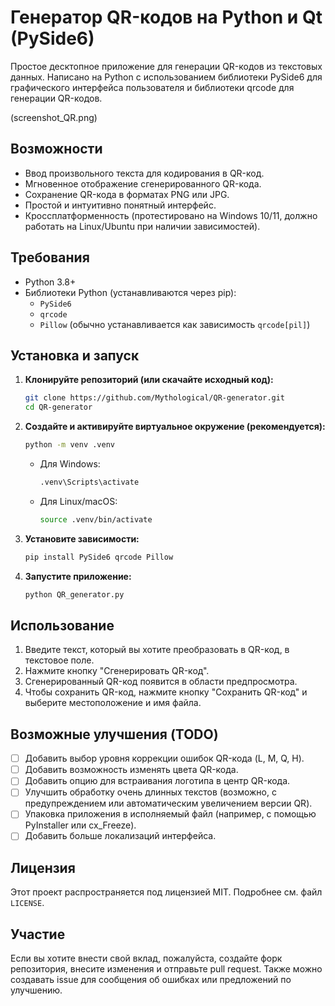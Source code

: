 # Генератор QR-кодов на Python и Qt (PySide6)

Простое десктопное приложение для генерации QR-кодов из текстовых данных. Написано на Python с использованием библиотеки PySide6 для графического интерфейса пользователя и библиотеки qrcode для генерации QR-кодов.

(screenshot_QR.png) 

## Возможности

*   Ввод произвольного текста для кодирования в QR-код.
*   Мгновенное отображение сгенерированного QR-кода.
*   Сохранение QR-кода в форматах PNG или JPG.
*   Простой и интуитивно понятный интерфейс.
*   Кроссплатформенность (протестировано на Windows 10/11, должно работать на Linux/Ubuntu при наличии зависимостей).

## Требования

*   Python 3.8+
*   Библиотеки Python (устанавливаются через pip):
    *   `PySide6`
    *   `qrcode`
    *   `Pillow` (обычно устанавливается как зависимость `qrcode[pil]`)

## Установка и запуск

1.  **Клонируйте репозиторий (или скачайте исходный код):**
    ```bash
    git clone https://github.com/Mythological/QR-generator.git 
    cd QR-generator
    ```
    
2.  **Создайте и активируйте виртуальное окружение (рекомендуется):**
    ```bash
    python -m venv .venv
    ```
    *   Для Windows:
        ```bash
        .venv\Scripts\activate
        ```
    *   Для Linux/macOS:
        ```bash
        source .venv/bin/activate
        ```

3.  **Установите зависимости:**
    ```bash
    pip install PySide6 qrcode Pillow
    ```

4.  **Запустите приложение:**
    ```bash
    python QR_generator.py 
    ```

## Использование

1.  Введите текст, который вы хотите преобразовать в QR-код, в текстовое поле.
2.  Нажмите кнопку "Сгенерировать QR-код".
3.  Сгенерированный QR-код появится в области предпросмотра.
4.  Чтобы сохранить QR-код, нажмите кнопку "Сохранить QR-код" и выберите местоположение и имя файла.

## Возможные улучшения (TODO)

*   [ ] Добавить выбор уровня коррекции ошибок QR-кода (L, M, Q, H).
*   [ ] Добавить возможность изменять цвета QR-кода.
*   [ ] Добавить опцию для встраивания логотипа в центр QR-кода.
*   [ ] Улучшить обработку очень длинных текстов (возможно, с предупреждением или автоматическим увеличением версии QR).
*   [ ] Упаковка приложения в исполняемый файл (например, с помощью PyInstaller или cx_Freeze).
*   [ ] Добавить больше локализаций интерфейса.

## Лицензия

Этот проект распространяется под лицензией MIT. Подробнее см. файл `LICENSE`.

## Участие

Если вы хотите внести свой вклад, пожалуйста, создайте форк репозитория, внесите изменения и отправьте pull request. Также можно создавать issue для сообщения об ошибках или предложений по улучшению.
